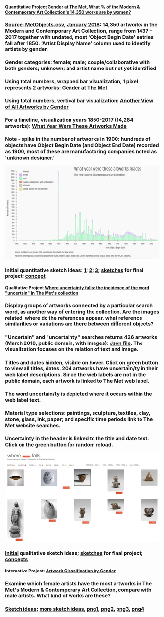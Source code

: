 #### Quantitative Project [Gender at The Met, What % of the Modern & Contemporary Art Collection's 14,350 works are by women?](https://churc.github.io/MajorStudio1/MetProjects/gender) 
   
   
### [Source: MetObjects.csv, January 2018](https://github.com/churc/MajorStudio1/tree/master/MetProjects/gender/assets): 14,350 artworks in the Modern and Contemporary Art Collection, range from 1437 – 2017 together with undated, most 'Object Begin Date' entries fall after 1850. ‘Artist Display Name’ column used to identify artists by gender. 
### Gender categories: female; male; couple/collaborative with both genders; unknown; and artist name but not yet identified 

### Using total numbers, wrapped bar visualization, 1 pixel represents 2 artworks: [Gender at The Met](https://churc.github.io/MajorStudio1/MetProjects/gender)
### Using total numbers, vertical bar visualization: [Another View of All Artworks by Gender](https://churc.github.io/MajorStudio1/MetProjects/gender#c2)
### For a timeline, visualization years 1850-2017 (14,284 artworks):  [What Year Were These Artworks Made](https://churc.github.io/MajorStudio1/MetProjects/gender/#c3) 

### Note - spike in the number of artworks in 1900: hundreds of objects have Object Begin Date (and Object End Date) recorded as 1900, most of these are manufactoring companies noted as 'unknown designer.'













![by Year](MetProjects/gender/assets/image_timeline.png)










### Initial quantitative sketch ideas: [1](https://github.com/churc/MajorStudio1/blob/master/MetProjects/project1_gender.jpg); [2](https://github.com/churc/MajorStudio1/blob/master/MetProjects/project2_uncertainty.jpg); [3](https://github.com/churc/MajorStudio1/blob/master/MetProjects/project3_donations.jpg); [sketches](https://github.com/churc/MajorStudio1/blob/master/MetProjects/MetProjects_churchouse.pdf) for final project; [concept](https://github.com/churc/MajorStudio1/blob/master/MetProjects/MetProject_process_description.pdf)





#### Qualitative Project [Where uncertainty falls: the incidence of the word "uncertain" in The Met's collection](https://churc.github.io/MajorStudio1/MetProjectsQual/uncertainty)

### Display groups of artworks connected by a particular search word, as another way of entering the collection. Are the images related, where do the references appear, what reference similarities or variations are there between different objects?  

### "Uncertain" and "uncertainty" searches returns 426 artworks (March 2018, public domain, with images): [Json file](https://github.com/churc/MajorStudio1/tree/master/MetProjectsQual/uncertainty/assets). The visualization focuses on the relation of text and image. 
### Titles and dates hidden, visible on hover. Click on green button to view all titles, dates. 204 artworks have uncertain/ty in their web label descriptions. Since the web labels are not in the public domain, each artwork is linked to The Met web label. 
### The word uncertain/ty is depicted where it occurs within the web label text.
### Material type selections: paintings, sculpture, textiles, clay, stone, glass, ink, paper; and specific time periods link to The Met website searches.
### Uncertainty in the header is linked to the title and date text. Click on the green button for random reload.





![where uncertainty falls](MetProjectsQual/uncertainty/assets/qual_uncertain.png)



### [Initial](https://github.com/churc/MajorStudio1/blob/master/MetProjectsQual/MetQual_churchouse.pdf) qualitative sketch ideas; [sketches](https://github.com/churc/MajorStudio1/blob/master/MetProjectsQual/MetQual_uncertainty_churchouse.pdf) for final project; [concepts](https://github.com/churc/MajorStudio1/blob/master/MetProjectsQual/MetQualConcepts2_clarechurchouse.pdf)



#### Interactive Project: [Artwork Classification by Gender](https://churc.github.io/MajorStudio1/Interactive/genderObj/index.html)

### Examine which female artists have the most artworks in The Met's Modern & Contemporary Art Collection, compare with male artists. What kind of works are these?
### [Sketch ideas](https://github.com/churc/MajorStudio1/blob/master/Interactive/quant2_churchouse.pdf); [more sketch ideas](https://github.com/churc/MajorStudio1/blob/master/Interactive/quant3_churchouse.pdf), [png1](https://github.com/churc/MajorStudio1/blob/master/Interactive/quant5_churchouse-13.png), [png2](https://github.com/churc/MajorStudio1/blob/master/Interactive/quant5_churchouse-14.png), [png3](https://github.com/churc/MajorStudio1/blob/master/Interactive/quant5_churchouse-15.png), [png4](https://github.com/churc/MajorStudio1/blob/master/Interactive/quant5_churchouse-16.png)
